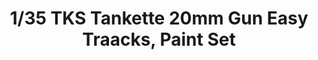 ---
layout: product
title: "1/35 TKS Tankette 20mm Gun Easy Traacks, Paint Set"
price: "2500" 
desc: "Maketa"
img_path: "/assets/img/IBGE3501.webp"
brand: "IBG Models"
available: false
special_offer: false
new: false
soon: false
cat: "010000"
subcat: "015500"
subsubcat: "0N/A"
sifra: "IBGE3501"
popular: false
---